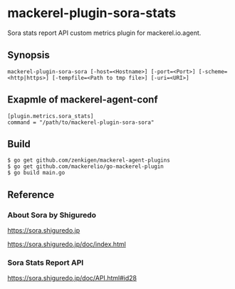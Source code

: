 mackerel-plugin-sora-stats
=======================
Sora stats report API custom metrics plugin for mackerel.io.agent.

## Synopsis
```shell
mackerel-plugin-sora-sora [-host=<Hostname>] [-port=<Port>] [-scheme=<http|https>] [-tempfile=<Path to tmp file>] [-uri=<URI>]
```

## Exapmle of mackerel-agent-conf
```
[plugin.metrics.sora_stats]
command = "/path/to/mackerel-plugin-sora-sora"
```

## Build

```
$ go get github.com/zenkigen/mackerel-agent-plugins
$ go get github.com/mackerelio/go-mackerel-plugin
$ go build main.go
```

## Reference

### About Sora by Shiguredo
https://sora.shiguredo.jp

https://sora.shiguredo.jp/doc/index.html

### Sora Stats Report API
https://sora.shiguredo.jp/doc/API.html#id28
